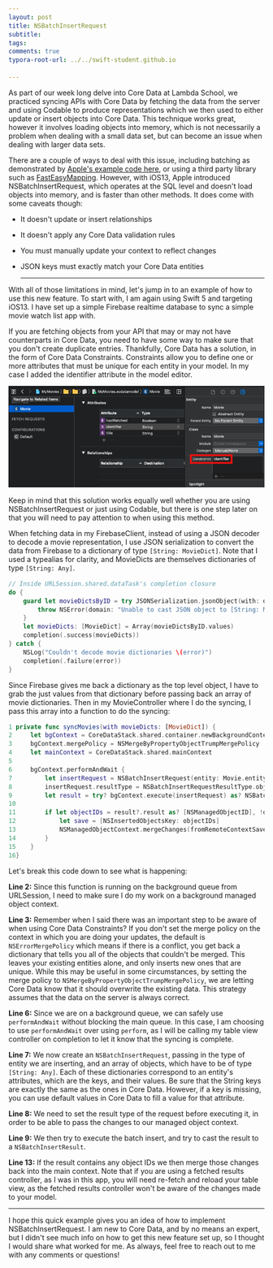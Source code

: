 ```yaml
---
layout: post
title: NSBatchInsertRequest
subtitle:
tags:
comments: true
typora-root-url: ../../swift-student.github.io

---
```


As part of our week long delve into Core Data at Lambda School, we practiced syncing APIs with Core Data by fetching the data from the server and using Codable to produce representations which we then used to either update or insert objects into Core Data. This technique works great, however it involves loading objects into memory, which is not necessarily a problem when dealing with a small data set, but can become an issue when dealing with larger data sets. 

There are a couple of ways to deal with this issue, including batching as demonstrated by [Apple's example code here](https://developer.apple.com/documentation/coredata/loading_and_displaying_a_large_data_feed), or using a third party library such as [FastEasyMapping](https://github.com/Yalantis/FastEasyMapping). However, with iOS13, Apple introduced NSBatchInsertRequest, which operates at the SQL level and doesn't load objects into memory, and is faster than other methods. It does come with some caveats though: 

- It doesn't update or insert relationships

- It doesn't apply any Core Data validation rules

- You must manually update your context to reflect changes

- JSON keys must exactly match your Core Data entities

  

  ------



With all of those limitations in mind, let's jump in to an example of how to use this new feature. To start with, I am again using Swift 5 and targeting iOS13. I have set up a simple Firebase realtime database to sync a simple movie watch list app with. 

If you are fetching objects from your API that may or may not have counterparts in Core Data, you need to have some way to make sure that you don't create duplicate entries. Thankfully, Core Data has a solution, in the form of Core Data Constraints. Constraints allow you to define one or more attributes that must be unique for each entity in your model. In my case I added the identifier attribute in the model editor. 

![ScreenShotModelEditor](/img/2020-3-29/ScreenShotModelEditor.png)

Keep in mind that this solution works equally well whether you are using NSBatchInsertRequest or just using Codable, but there is one step later on that you will need to pay attention to when using this method.

When fetching data in my FirebaseClient, instead of using a JSON decoder to decode a movie representation, I use JSON serialization to convert the data from Firebase to a dictionary of type `[String: MovieDict]`. Note that I used a typealias for clarity, and MovieDicts are themselves dictionaries of type `[String: Any]`.

```swift
// Inside URLSession.shared.dataTask's completion closure
do {
    guard let movieDictsByID = try JSONSerialization.jsonObject(with: data) as? [String: MovieDict] else {
        throw NSError(domain: "Unable to cast JSON object to [String: MovieDict}", code: 2)
    }
    let movieDicts: [MovieDict] = Array(movieDictsByID.values)
    completion(.success(movieDicts))
} catch {
    NSLog("Couldn't decode movie dictionaries \(error)")
    completion(.failure(error))
}
```

Since Firebase gives me back a dictionary as the top level object, I have to grab the just values from that dictionary before passing back an array of movie dictionaries. Then in my MovieController where I do the syncing, I pass this array into a function to do the syncing:

```swift
1 private func syncMovies(with movieDicts: [MovieDict]) {
2     let bgContext = CoreDataStack.shared.container.newBackgroundContext()
3     bgContext.mergePolicy = NSMergeByPropertyObjectTrumpMergePolicy
4     let mainContext = CoreDataStack.shared.mainContext
5     
6     bgContext.performAndWait {
7         let insertRequest = NSBatchInsertRequest(entity: Movie.entity(), objects: movieDicts)
8         insertRequest.resultType = NSBatchInsertRequestResultType.objectIDs
9         let result = try? bgContext.execute(insertRequest) as? NSBatchInsertResult
10        
11        if let objectIDs = result?.result as? [NSManagedObjectID], !objectIDs.isEmpty {
12            let save = [NSInsertedObjectsKey: objectIDs]
13            NSManagedObjectContext.mergeChanges(fromRemoteContextSave: save, into: [mainContext])
14        }
15    }
16}
```

Let's break this code down to see what is happening:

**Line 2:** Since this function is running on the background queue from URLSession, I need to make sure I do my work on a background managed object context.

**Line 3:** Remember when I said there was an important step to be aware of when using Core Data Constraints? If you don't set the merge policy on the context in which you are doing your updates, the default is `NSErrorMergePolicy` which means if there is a conflict, you get back a dictionary that tells you all of the objects that couldn't be merged. This leaves your existing entities alone, and only inserts new ones that are unique. While this may be useful in some circumstances, by setting the merge policy to `NSMergeByPropertyObjectTrumpMergePolicy`, we are letting Core Data know that it should overwrite the existing data. This strategy assumes that the data on the server is always correct.

**Line 6:** Since we are on a background queue, we can safely use `performAndWait` without blocking the main queue. In this case, I am choosing to use `performAndWait` over using `perform`, as I will be calling my table view controller on completion to let it know that the syncing is complete.

**Line 7:** We now create an `NSBatchInsertRequest`, passing in the type of entity we are inserting, and an array of objects, which have to be of type `[String: Any]`. Each of these dictionaries correspond to an entity's attributes, which are the keys, and their values. Be sure that the String keys are exactly the same as the ones in Core Data. However, if a key is missing, you can use default values in Core Data to fill a value for that attribute.

**Line 8:** We need to set the result type of the request before executing it, in order to be able to pass the changes to our managed object context.

**Line 9:** We then try to execute the batch insert, and try to cast the result to a `NSBatchInsertResult`.

**Line 13:** If the result contains any object IDs we then merge those changes back into the main context. Note that if you are using a fetched results controller, as I was in this app, you will need re-fetch and reload your table view, as the fetched results controller won't be aware of the changes made to your model.



------



I hope this quick example gives you an idea of how to implement NSBatchInsertRequest. I am new to Core Data, and by no means an expert, but I didn't see much info on how to get this new feature set up, so I thought I would share what worked for me. As always, feel free to reach out to me with any comments or questions!

